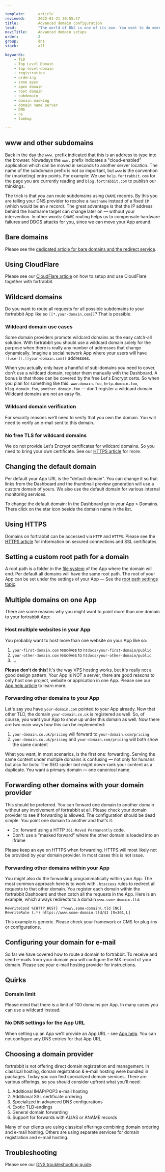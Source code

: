 ```yaml
---

template:      article
reviewed:      2022-03-21 20:55:47
title:         Advanced domain configuration
lead:          "The world of DNS is one of its own. You want to do more than just the basics? Let's dive into it - understand the background, explore advanced and alternative settings."
naviTitle:     Advanced domain setups
order:         2
group:         dns
stack:         all

keywords:
    - TLD
    - Top Level Domain
    - top-level-domain
    - registration
    - ordering
    - zone apex
    - apex domain
    - root domain
    - subdomain
    - domain masking
    - domain name server
    - DNS
    - ns
    - lookup

---
```


## www and other subdomains

Back in the day the `www.` prefix indicated that this is an address to type into the browser. Nowadays the `www.` prefix indicates a "cloud-enabled" application which can be moved in seconds to another server location. The name of the subdomain prefix is not so important, but `www` is the convention for (marketing) entry points. For example: We use `help.fortrabbit.com` for the page you are currently reading and `blog.fortrabbit.com` to publish our thinkings.

The trick is that you can route subdomains using `CNAME` records. By this you are telling your DNS provider to resolve a `hostname` instead of a fixed `IP` (which would be an `A` record). The great advantage is that the IP address behind the hostname target can change later on — without your intervention. In other words: `CNAME` routing helps us to compensate hardware failures and DDOS attacks for you, since we can move your App around.

## Bare domains

Please see the [dedicated article for bare domains and the redirect service](/bare-domains).

## Using CloudFlare

Please see our [CloudFlare article](/cloudflare) on how to setup and use CloudFlare together with fortrabbit.

## Wildcard domains

Do you want to route all requests for all possible subdomains to your fortrabbit App like so `[[*.your-domain.com]]`? That is possible.

### Wildcard domain use cases

Some domain providers promote wildcard domains as the easy catch-all solution. With fortrabbit you should use a wildcard domain solely for the purpose when there is really any number of addresses that change dynamically. Imagine a social network App where your users will have `[[user]].[[your-domain.com]]` addresses.

When you actually only have a handful of sub-domains you need to cover, don't use a wildcard domain, register them manually with the Dashboard. A bonus is that those can be covered by the free Let's Encrypt certs. So when you plan for something like this: `www.domain.foo`, `help.domain.foo`, `blog.domain.foo`, `another.domain.foo` — don't register a wildcard domain. Wildcard domains are not an easy fix.

### Wildcard domain verification

For security reasons we'll need to verify that you own the domain. You will need to verify an e-mail sent to this domain.

### No free TLS for wildcard domains

We do not provide Let's Encrypt certificates for wildcard domains. So you need to bring your own certificate. See our [HTTPS article](/https) for more.

## Changing the default domain

Per default your App URL is the "default domain". You can change it so that links from the Dashboard and the thumbnail preview generation will use a custom domain of yours. We also use the default domain for various internal monitoring services.

To change the default domain: In the Dashboard go to your App > Domains. There click on the star icon beside the domain name in the list.

## Using HTTPS

Domains on fortrabbit can be accessed via `HTTP` and `HTTPS`. Please see the [HTTPS article](/https) for information on secured connections and SSL certificates.

## Setting a custom root path for a domain

A root path is a folder in the [file system](/directories) of the App where the domain will end. Per default all domains will have the same root path. The root of your App can be set under the settings of your App — See the [root path settings topic](/app#toc-root-path).

## Multiple domains on one App

There are some reasons why you might want to point more than one domain to your fortrabbit App:

### Host multiple websites in your App

You probably want to host more than one website on your App like so:

1. `your-first-domain.com` resolves to `htdocs/your-first-domain/public`
2. `your-other-domain.com` resolves to `htdocs/your-other-domain/public`
3. …

**Please don't do this!** It's the way VPS hosting works, but it's really not a good design pattern. Your App is NOT a server, there are good reasons to only host one project, website or application in one App. Please see our [App help article](/app#toc-one-website-per-app) to learn more.

### Forwarding other domains to your App

Let's say you have `your-domain.com` pointed to your App already. Now that other TLD, the domain `your-domain.co.uk` is  registered as well. So, of course, you want your App to show up under this domain as well. Now there are two main ways how this can be implemented:

1. `your-domain.co.uk/pricing` will forward to `your-domain.com/pricing`
2. `your-domain.co.uk/pricing` and `your-domain.com/pricing` will both show the same content

What you want, in most scenarios, is the first one: forwarding. Serving the same content under multiple domains is confusing — not only for humans but also for bots: The SEO spider bot might down-rank your content as a duplicate. You want a primary domain — one canonical name.

## Forwarding other domains with your domain provider

This should be preferred. You can forward one domain to another domain without any involvement of fortrabbit at all. Please check your domain provider to see if forwarding is allowed. The configuration should be dead simple. You point one domain to another and that's it.

* Do: forward using a HTTP `301 Moved Permanently` code.
* Don't: use a "masked forward" where the other domain is loaded into an iframe

Please keep an eye on HTTPS when forwarding. HTTPS will most likely not be provided by your domain provider. In most cases this is not issue.

### Forwarding other domains within your App

You might also do the forwarding programmatically within your App. The most common approach here is to work with `.htaccess` rules to redirect all requests to that other domain. You register each domain within the fortrabbit Dashboard and then catch all the requests in the App. Here is an example, which always redirects to a domain `www.some-domain.tld`:

```plain
RewriteCond %{HTTP_HOST} !^www\.some-domain\.tld [NC]
RewriteRule (.*) https://www.some-domain.tld/$1 [R=301,L]
```

This example is generic. Please check your framework or CMS for plug-ins or configurations.

## Configuring your domain for e-mail

So far we have covered how to route a domain to fortrabbit. To receive and send e-mails from your domain you will configure the MX record of your domain. Please see your e-mail hosting provider for instructions.

## Quirks

### Domain limit

Please mind that there is a limit of 100 domains per App. In many cases you can use a wildcard instead.

### No DNS settings for the App URL

When setting up an App we'll provide an App URL - see [App help](/app#toc-app-url). You can not configure any DNS entries for that App URL.

## Choosing a domain provider

fortrabbit is not offering direct domain registration and management. In classical hosting, domain registration & e-mail hosting were bundled in packages. Today you can find specialized domain services. There are various offerings, so you should consider upfront what you'll need:

1. Additional IMAP/POP3 e-mail hosting
2. Additional SSL certificate ordering
3. Specialized in advanced DNS configurations
4. Exotic TLD-endings
5. General domain forwarding
6. Support for forwards with ALIAS or ANAME records

Many of our clients are using classical offerings combining domain ordering and e-mail hosting. Others are using separate services for domain registration and e-mail hosting.

## Troubleshooting

Please see our [DNS troubleshooting guide](/dns-troubleshooting).